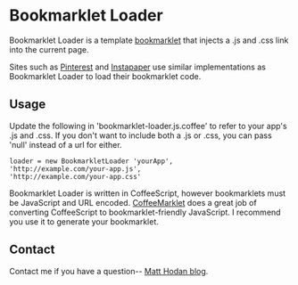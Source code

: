 # Bookmarklet Loader

Bookmarklet Loader is a template [bookmarklet](http://en.wikipedia.org/wiki/Bookmarklet 'Bookmarklet') that injects a .js and .css link into the current page.

Sites such as [Pinterest](http://pinterest.com/about/goodies/) and [Instapaper](http://www.instapaper.com/extras) use similar implementations as Bookmarklet Loader to load their bookmarklet code.

## Usage

Update the following in 'bookmarklet-loader.js.coffee' to refer to your app's .js and .css.  If
you don't want to include both a .js or .css, you can pass 'null' instead of a url for either.

```
loader = new BookmarkletLoader 'yourApp',
'http://example.com/your-app.js',
'http://example.com/your-app.css'
```

Bookmarklet Loader is written in CoffeeScript, however bookmarklets must be JavaScript and URL encoded.  [CoffeeMarklet](http://johtso.github.com/CoffeeMarklet/) does a great job of converting CoffeeScript to bookmarklet-friendly JavaScript.  I recommend you use it to generate your bookmarklet.

## Contact

Contact me if you have a question-- [Matt Hodan blog](http://blog.matthodan.com).
